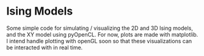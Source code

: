 # Ising Models

Some simple code for simulating / visualizing the 2D and 3D Ising models, and the XY model using pyOpenCL. For now, plots are made with matplotlib. 
I intend handle plotting with openGL soon so that these visualizations can be interacted with in real time.   
